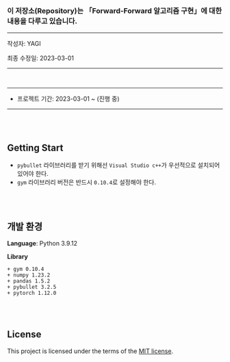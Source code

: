 ### 이 저장소(Repository)는 「Forward-Forward 알고리즘 구현」에 대한 내용을 다루고 있습니다.

***
작성자: YAGI<br>

최종 수정일: 2023-03-01
***

<br>

***
+ 프로젝트 기간: 2023-03-01 ~ (진행 중)
***

<br><br>

## Getting Start
* `pybullet` 라이브러리를 받기 위해선 `Visual Studio c++`가 우선적으로 설치되어 있어야 한다.
* `gym` 라이브러리 버전은 반드시 `0.10.4`로 설정해야 한다.

<br><br>

## 개발 환경
**Language**: Python 3.9.12

**Library**

    + gym 0.10.4
    + numpy 1.23.2
    + pandas 1.5.2
    + pybullet 3.2.5
    + pytorch 1.12.0

<br><br>

## License
This project is licensed under the terms of the [MIT license](https://github.com/YAGI0423/forward_forward_algorithm/blob/main/LICENSE).
